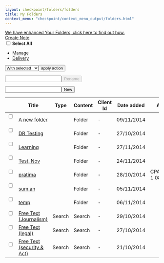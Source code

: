 ```yaml
---
layout: checkpoint/folders/folders
title: My Folders
context_menu: "checkpoint/context_menu_output/folders.html"
---
```


<!-- START CHECKPOINT OUTPUT -->

<div id="iconhelp">
<a id="folderhelper" class="lightbulbhelper" href="#">We have enhanced Your Folders, click here to find out how.</a>
</div>
<div id="docBody" style="display: block;"><div id="docContent"> <div style="display: none;" class="quicklinks"><div class="mainHeader"><div class="myfolders-mainHeaderBar2"><h2 class="heading"><span>Quick Links</span></h2></div></div><div class="myfolders-mainContent"><div class="folderNodeContent"><table><thead style="display: table-header-group;"><tr><th class="tcCheck header">&nbsp;</th><th class="tcTitle header">Title</th><th class="tcContentType header">Content Type</th><th class="tcClientId header">Client Id</th><th class="tcActions header">&nbsp;</th> </tr></thead><tbody class="itemList"> <tr data-type="SEARCH" data-name="Search%20Results_test" data-id="i0acc372e0000014931fb7d437b7f8025" id="quicklink-i0acc372e0000014931fb7d437b7f8025" class="quicklinkrow odd"> <td class="tcCheck"></td><td class="tcTitle"> <a href="/maf/app/favourites/process/search?savedSearchGuid=i0acc372e0000014931fb7d437b7f8025&amp;ndd=1" class="QuickLink"> <span class="name"> Search Results_test <span class="fixieEndSpan"></span> </span> </a> </td><td class="tcContentType"> <span class="typeFolder">Search</span> </td><td class="tcClientId"> - </td><td class="tcActions"> <a onclick="javascript:edit_quicklink('i0acc372e0000014931fb7d437b7f8025')" class="edit"><img height="12" alt="Edit" src="/cpau/images/icons/ico_edit.png"></a> <a onclick="javascript:delete_quicklink('i0acc372e0000014931fb7d437b7f8025')" class="delete"><img height="12" alt="Delete" src="/cpau/images/icons/ico_delete.png"></a> </td></tr><tr data-type="SEARCH" data-name="CLT_Testing_121" data-id="i0acc0c25000001493188cdc6ebb6bf20" id="quicklink-i0acc0c25000001493188cdc6ebb6bf20" class="quicklinkrow even"> <td class="tcCheck"></td><td class="tcTitle"> <a href="/maf/app/favourites/process/search?savedSearchGuid=i0acc0c25000001493188cdc6ebb6bf20&amp;ndd=1" class="QuickLink"> <span class="name"> CLT_Testing_121 <span class="fixieEndSpan"></span> </span> </a> </td><td class="tcContentType"> <span class="typeFolder">Search</span> </td><td class="tcClientId"> - </td><td class="tcActions"> <a onclick="javascript:edit_quicklink('i0acc0c25000001493188cdc6ebb6bf20')" class="edit"><img height="12" alt="Edit" src="/cpau/images/icons/ico_edit.png"></a> <a onclick="javascript:delete_quicklink('i0acc0c25000001493188cdc6ebb6bf20')" class="delete"><img height="12" alt="Delete" src="/cpau/images/icons/ico_delete.png"></a> </td></tr><tr data-type="SEARCH" data-name="SearchResult_Qlink" data-id="i0acc372e0000014810d3b106db00ac28" id="quicklink-i0acc372e0000014810d3b106db00ac28" class="quicklinkrow odd"> <td class="tcCheck"></td><td class="tcTitle"> <a href="/maf/app/favourites/process/search?savedSearchGuid=i0acc372e0000014810d3b106db00ac28&amp;ndd=1" class="QuickLink"> <span class="name"> SearchResult_Qlink <span class="fixieEndSpan"></span> </span> </a> </td><td class="tcContentType"> <span class="typeFolder">Search</span> </td><td class="tcClientId"> - </td><td class="tcActions"> <a onclick="javascript:edit_quicklink('i0acc372e0000014810d3b106db00ac28')" class="edit"><img height="12" alt="Edit" src="/cpau/images/icons/ico_edit.png"></a> <a onclick="javascript:delete_quicklink('i0acc372e0000014810d3b106db00ac28')" class="delete"><img height="12" alt="Delete" src="/cpau/images/icons/ico_delete.png"></a> </td></tr><tr data-type="SEARCH" data-name="searchlink" data-id="i0acc0c2500000148019f39c75e41c8b6" id="quicklink-i0acc0c2500000148019f39c75e41c8b6" class="quicklinkrow even"> <td class="tcCheck"></td><td class="tcTitle"> <a href="/maf/app/favourites/process/search?savedSearchGuid=i0acc0c2500000148019f39c75e41c8b6&amp;ndd=1" class="QuickLink"> <span class="name"> searchlink <span class="fixieEndSpan"></span> </span> </a> </td><td class="tcContentType"> <span class="typeFolder">Search</span> </td><td class="tcClientId"> - </td><td class="tcActions"> <a onclick="javascript:edit_quicklink('i0acc0c2500000148019f39c75e41c8b6')" class="edit"><img height="12" alt="Edit" src="/cpau/images/icons/ico_edit.png"></a> <a onclick="javascript:delete_quicklink('i0acc0c2500000148019f39c75e41c8b6')" class="delete"><img height="12" alt="Delete" src="/cpau/images/icons/ico_delete.png"></a> </td></tr><tr data-type="SEARCH" data-name="Journal_baxt" data-id="i0acc0c2500000147afbfb454d7b74a85" id="quicklink-i0acc0c2500000147afbfb454d7b74a85" class="quicklinkrow odd"> <td class="tcCheck"></td><td class="tcTitle"> <a href="/maf/app/favourites/process/search?savedSearchGuid=i0acc0c2500000147afbfb454d7b74a85&amp;ndd=1" class="QuickLink"> <span class="name"> Journal_baxt <span class="fixieEndSpan"></span> </span> </a> </td><td class="tcContentType"> <span class="typeFolder">Search</span> </td><td class="tcClientId"> - </td><td class="tcActions"> <a onclick="javascript:edit_quicklink('i0acc0c2500000147afbfb454d7b74a85')" class="edit"><img height="12" alt="Edit" src="/cpau/images/icons/ico_edit.png"></a> <a onclick="javascript:delete_quicklink('i0acc0c2500000147afbfb454d7b74a85')" class="delete"><img height="12" alt="Delete" src="/cpau/images/icons/ico_delete.png"></a> </td></tr><tr data-type="LINK" data-name="Doc%20View_QL" data-id="i0acc372e00000149327176a37b7f81da" id="quicklink-i0acc372e00000149327176a37b7f81da" class="quicklinkrow even"> <td class="tcCheck"></td><td class="tcTitle"> <a href="/maf/app/document?idLink=documentL&amp;ndd=1&amp;bcguid=AUNZ_TOC%7C%7CIc95dbe3c086930828643f665c2ca9913&amp;stid=&amp;parentguid=&amp;docguid=I375c00f5585f11e2a9cde0814198955f&amp;ao=ao.&amp;tocDs=AUNZ_CURRAWARE_TOC&amp;tocGuid=%5BLjava.lang.String%3B%405b03aa" class="QuickLink"> <span class="name"> Doc View_QL <span class="fixieEndSpan"></span> </span> </a> </td><td class="tcContentType"> <span class="typeFolder">Link</span> </td><td class="tcClientId"> - </td><td class="tcActions"> <a onclick="javascript:edit_quicklink('i0acc372e00000149327176a37b7f81da')" class="edit"><img height="12" alt="Edit" src="/cpau/images/icons/ico_edit.png"></a> <a onclick="javascript:delete_quicklink('i0acc372e00000149327176a37b7f81da')" class="delete"><img height="12" alt="Delete" src="/cpau/images/icons/ico_delete.png"></a> </td></tr><tr data-type="LINK" data-name="ASIC_TEst" data-id="i0acc372e0000014931fa51d87b7f7fea" id="quicklink-i0acc372e0000014931fa51d87b7f7fea" class="quicklinkrow odd"> <td class="tcCheck"></td><td class="tcTitle"> <a href="/maf/api/tocectory?idLink=tocectoryL&amp;ndd=2&amp;bcguid=&amp;stid=std-anz-default&amp;parentguid=AUNZ_TOC%7C%7CIeda6536631df3cd389c635df1ae3aca9&amp;docguid=&amp;ao=o.AUNZ_TOC%7C%7CIeda6536631df3cd389c635df1ae3aca9&amp;tocDs=&amp;tocGuid=" class="QuickLink"> <span class="name"> ASIC_TEst <span class="fixieEndSpan"></span> </span> </a> </td><td class="tcContentType"> <span class="typeFolder">Link</span> </td><td class="tcClientId"> - </td><td class="tcActions"> <a onclick="javascript:edit_quicklink('i0acc372e0000014931fa51d87b7f7fea')" class="edit"><img height="12" alt="Edit" src="/cpau/images/icons/ico_edit.png"></a> <a onclick="javascript:delete_quicklink('i0acc372e0000014931fa51d87b7f7fea')" class="delete"><img height="12" alt="Delete" src="/cpau/images/icons/ico_delete.png"></a> </td></tr><tr data-type="LINK" data-name="Tax_Tax" data-id="i0acc372e0000014931f9df207b7f7fbb" id="quicklink-i0acc372e0000014931f9df207b7f7fbb" class="quicklinkrow even"> <td class="tcCheck"></td><td class="tcTitle"> <a href="/maf/api/tocectory?idLink=tocectoryL&amp;ndd=2&amp;bcguid=&amp;stid=std-anz-default&amp;parentguid=AUNZ_TOC%7C%7CI2606b91e4cb1355eb6414d09678ff074&amp;docguid=&amp;ao=o.AUNZ_TOC%7C%7CI2606b91e4cb1355eb6414d09678ff074&amp;tocDs=&amp;tocGuid=" class="QuickLink"> <span class="name"> Tax_Tax <span class="fixieEndSpan"></span> </span> </a> </td><td class="tcContentType"> <span class="typeFolder">Link</span> </td><td class="tcClientId"> - </td><td class="tcActions"> <a onclick="javascript:edit_quicklink('i0acc372e0000014931f9df207b7f7fbb')" class="edit"><img height="12" alt="Edit" src="/cpau/images/icons/ico_edit.png"></a> <a onclick="javascript:delete_quicklink('i0acc372e0000014931f9df207b7f7fbb')" class="delete"><img height="12" alt="Delete" src="/cpau/images/icons/ico_delete.png"></a> </td></tr><tr data-type="LINK" data-name="Legislation_RobSon%27s" data-id="i0acc372e0000014931f95a2f7b7f7f9e" id="quicklink-i0acc372e0000014931f95a2f7b7f7f9e" class="quicklinkrow odd"> <td class="tcCheck"></td><td class="tcTitle"> <a href="/maf/api/tocectory?idLink=tocectoryL&amp;ndd=2&amp;bcguid=&amp;stid=std-anz-default&amp;parentguid=AUNZ_TOC%7C%7CIc251c9d668b53abfa9f9f7a33b677934&amp;docguid=&amp;ao=o.AUNZ_TOC%7C%7CIc251c9d668b53abfa9f9f7a33b677934&amp;tocDs=&amp;tocGuid=" class="QuickLink"> <span class="name"> Legislation_RobSon's <span class="fixieEndSpan"></span> </span> </a> </td><td class="tcContentType"> <span class="typeFolder">Link</span> </td><td class="tcClientId"> - </td><td class="tcActions"> <a onclick="javascript:edit_quicklink('i0acc372e0000014931f95a2f7b7f7f9e')" class="edit"><img height="12" alt="Edit" src="/cpau/images/icons/ico_edit.png"></a> <a onclick="javascript:delete_quicklink('i0acc372e0000014931f95a2f7b7f7f9e')" class="delete"><img height="12" alt="Delete" src="/cpau/images/icons/ico_delete.png"></a> </td></tr><tr data-type="LINK" data-name="Legislation_RobSon%27s" data-id="i0acc372e0000014931f94dec7b7f7f9a" id="quicklink-i0acc372e0000014931f94dec7b7f7f9a" class="quicklinkrow even"> <td class="tcCheck"></td><td class="tcTitle"> <a href="/maf/api/tocectory?idLink=tocectoryL&amp;ndd=2&amp;bcguid=&amp;stid=std-anz-default&amp;parentguid=AUNZ_TOC%7C%7CIc251c9d668b53abfa9f9f7a33b677934&amp;docguid=&amp;ao=o.AUNZ_TOC%7C%7CIc251c9d668b53abfa9f9f7a33b677934&amp;tocDs=&amp;tocGuid=" class="QuickLink"> <span class="name"> Legislation_RobSon's <span class="fixieEndSpan"></span> </span> </a> </td><td class="tcContentType"> <span class="typeFolder">Link</span> </td><td class="tcClientId"> - </td><td class="tcActions"> <a onclick="javascript:edit_quicklink('i0acc372e0000014931f94dec7b7f7f9a')" class="edit"><img height="12" alt="Edit" src="/cpau/images/icons/ico_edit.png"></a> <a onclick="javascript:delete_quicklink('i0acc372e0000014931f94dec7b7f7f9a')" class="delete"><img height="12" alt="Delete" src="/cpau/images/icons/ico_delete.png"></a> </td></tr><tr data-type="LINK" data-name="Legislation_RobSon%27s" data-id="i0acc372e0000014931f95a2b7b7f7f9d" id="quicklink-i0acc372e0000014931f95a2b7b7f7f9d" class="quicklinkrow odd"> <td class="tcCheck"></td><td class="tcTitle"> <a href="/maf/api/tocectory?idLink=tocectoryL&amp;ndd=2&amp;bcguid=&amp;stid=std-anz-default&amp;parentguid=AUNZ_TOC%7C%7CIc251c9d668b53abfa9f9f7a33b677934&amp;docguid=&amp;ao=o.AUNZ_TOC%7C%7CIc251c9d668b53abfa9f9f7a33b677934&amp;tocDs=&amp;tocGuid=" class="QuickLink"> <span class="name"> Legislation_RobSon's <span class="fixieEndSpan"></span> </span> </a> </td><td class="tcContentType"> <span class="typeFolder">Link</span> </td><td class="tcClientId"> - </td><td class="tcActions"> <a onclick="javascript:edit_quicklink('i0acc372e0000014931f95a2b7b7f7f9d')" class="edit"><img height="12" alt="Edit" src="/cpau/images/icons/ico_edit.png"></a> <a onclick="javascript:delete_quicklink('i0acc372e0000014931f95a2b7b7f7f9d')" class="delete"><img height="12" alt="Delete" src="/cpau/images/icons/ico_delete.png"></a> </td></tr><tr data-type="LINK" data-name="Test-QL" data-id="i0acc0c25000001491834456cebb6b214" id="quicklink-i0acc0c25000001491834456cebb6b214" class="quicklinkrow even"> <td class="tcCheck"></td><td class="tcTitle"> <a href="/maf/app/document?idLink=documentL&amp;ndd=1&amp;bcguid=AUNZ_TOC%7C%7CI48b559f900153003acf06e4e65fa41c5&amp;stid=&amp;parentguid=AUNZ_AU_LEARNING_TOC%7C%7CI72ab3b733efd11e4a30de8183984af20&amp;docguid=I72ab3b723efd11e4a30de8183984af20&amp;ao=ao.AUNZ_AU_LEARNING_TOC%7C%7CI72ab3b733efd11e4a30de8183984af20&amp;tocDs=AUNZ_AU_LEARNING_TOC&amp;tocGuid=%5BLjava.lang.String%3B%401d440ce" class="QuickLink"> <span class="name"> Test-QL <span class="fixieEndSpan"></span> </span> </a> </td><td class="tcContentType"> <span class="typeFolder">Link</span> </td><td class="tcClientId"> - </td><td class="tcActions"> <a onclick="javascript:edit_quicklink('i0acc0c25000001491834456cebb6b214')" class="edit"><img height="12" alt="Edit" src="/cpau/images/icons/ico_edit.png"></a> <a onclick="javascript:delete_quicklink('i0acc0c25000001491834456cebb6b214')" class="delete"><img height="12" alt="Delete" src="/cpau/images/icons/ico_delete.png"></a> </td></tr><tr data-type="LINK" data-name="tesrt%5C" data-id="i0acc0c2500000148aca5dbcdb340d59c" id="quicklink-i0acc0c2500000148aca5dbcdb340d59c" class="quicklinkrow odd"> <td class="tcCheck"></td><td class="tcTitle"> <a href="/maf/app/document?idLink=documentL&amp;ndd=1&amp;bcguid=AUNZ_TOC%7C%7CI15754ae906d03c19b6aef66ba3520fbe&amp;stid=&amp;parentguid=AUNZ_AU_LEARNING_TOC%7C%7CI275e3f91a4ff11e2a5e7a394103fadd1&amp;docguid=Ia3ccb25f5f8011e28bbec0558248582e&amp;ao=ao.AUNZ_AU_LEARNING_TOC%7C%7CI275e3f91a4ff11e2a5e7a394103fadd1&amp;tocDs=AUNZ_AU_LEARNING_TOC&amp;tocGuid=%5BLjava.lang.String%3B%40f010d7" class="QuickLink"> <span class="name"> tesrt\\ <span class="fixieEndSpan"></span> </span> </a> </td><td class="tcContentType"> <span class="typeFolder">Link</span> </td><td class="tcClientId"> - </td><td class="tcActions"> <a onclick="javascript:edit_quicklink('i0acc0c2500000148aca5dbcdb340d59c')" class="edit"><img height="12" alt="Edit" src="/cpau/images/icons/ico_edit.png"></a> <a onclick="javascript:delete_quicklink('i0acc0c2500000148aca5dbcdb340d59c')" class="delete"><img height="12" alt="Delete" src="/cpau/images/icons/ico_delete.png"></a> </td></tr><tr data-type="LINK" data-name="Tools" data-id="i0acc372e0000014816f50ed4db00c3cb" id="quicklink-i0acc372e0000014816f50ed4db00c3cb" class="quicklinkrow even"> <td class="tcCheck"></td><td class="tcTitle"> <a href="/maf/api/tocectory?idLink=tocectoryL&amp;ndd=2&amp;bcguid=&amp;stid=std-au-tools&amp;parentguid=AUNZ_TOC%7C%7CI23c976611025389ba03ff338a1ad83b3&amp;docguid=&amp;ao=o.AUNZ_TOC%7C%7CI23c976611025389ba03ff338a1ad83b3&amp;tocDs=&amp;tocGuid=" class="QuickLink"> <span class="name"> Tools <span class="fixieEndSpan"></span> </span> </a> </td><td class="tcContentType"> <span class="typeFolder">Link</span> </td><td class="tcClientId"> - </td><td class="tcActions"> <a onclick="javascript:edit_quicklink('i0acc372e0000014816f50ed4db00c3cb')" class="edit"><img height="12" alt="Edit" src="/cpau/images/icons/ico_edit.png"></a> <a onclick="javascript:delete_quicklink('i0acc372e0000014816f50ed4db00c3cb')" class="delete"><img height="12" alt="Delete" src="/cpau/images/icons/ico_delete.png"></a> </td></tr><tr data-type="LINK" data-name="Toc_link" data-id="i0acc372e0000014816ba65dddb00c2c2" id="quicklink-i0acc372e0000014816ba65dddb00c2c2" class="quicklinkrow odd"> <td class="tcCheck"></td><td class="tcTitle"> <a href="/maf/api/tocectory?idLink=tocectoryL&amp;ndd=2&amp;bcguid=&amp;stid=std-anz-default&amp;parentguid=AUNZ_TOC%7C%7CI49f25956c9e03db08fc645c565cfc7f5&amp;docguid=&amp;ao=o.AUNZ_TOC%7C%7CI49f25956c9e03db08fc645c565cfc7f5&amp;tocDs=&amp;tocGuid=" class="QuickLink"> <span class="name"> Toc_link <span class="fixieEndSpan"></span> </span> </a> </td><td class="tcContentType"> <span class="typeFolder">Link</span> </td><td class="tcClientId"> - </td><td class="tcActions"> <a onclick="javascript:edit_quicklink('i0acc372e0000014816ba65dddb00c2c2')" class="edit"><img height="12" alt="Edit" src="/cpau/images/icons/ico_edit.png"></a> <a onclick="javascript:delete_quicklink('i0acc372e0000014816ba65dddb00c2c2')" class="delete"><img height="12" alt="Delete" src="/cpau/images/icons/ico_delete.png"></a> </td></tr><tr data-type="LINK" data-name="asdfg" data-id="i0acc0c25000001480c5e114d2edf0209" id="quicklink-i0acc0c25000001480c5e114d2edf0209" class="quicklinkrow even"> <td class="tcCheck"></td><td class="tcTitle"> <a href="/maf/api/tocectory?idLink=tocectoryL&amp;ndd=2&amp;bcguid=&amp;stid=std-anz-govregs&amp;parentguid=AUNZ_TOC%7C%7CIeda6536631df3cd389c635df1ae3aca9&amp;docguid=&amp;ao=o.AUNZ_TOC%7C%7CIeda6536631df3cd389c635df1ae3aca9&amp;tocDs=&amp;tocGuid=" class="QuickLink"> <span class="name"> asdfg <span class="fixieEndSpan"></span> </span> </a> </td><td class="tcContentType"> <span class="typeFolder">Link</span> </td><td class="tcClientId"> - </td><td class="tcActions"> <a onclick="javascript:edit_quicklink('i0acc0c25000001480c5e114d2edf0209')" class="edit"><img height="12" alt="Edit" src="/cpau/images/icons/ico_edit.png"></a> <a onclick="javascript:delete_quicklink('i0acc0c25000001480c5e114d2edf0209')" class="delete"><img height="12" alt="Delete" src="/cpau/images/icons/ico_delete.png"></a> </td></tr><tr data-type="LINK" data-name="asdfbn" data-id="i0acc0c25000001480c5dfdc02edf0206" id="quicklink-i0acc0c25000001480c5dfdc02edf0206" class="quicklinkrow odd"> <td class="tcCheck"></td><td class="tcTitle"> <a href="/maf/api/tocectory?idLink=tocectoryL&amp;ndd=2&amp;bcguid=&amp;stid=std-anz-govregs&amp;parentguid=AUNZ_TOC%7C%7CI3db2264163b33125ae93551715c1de44&amp;docguid=&amp;ao=o.AUNZ_TOC%7C%7CI3db2264163b33125ae93551715c1de44&amp;tocDs=&amp;tocGuid=" class="QuickLink"> <span class="name"> asdfbn <span class="fixieEndSpan"></span> </span> </a> </td><td class="tcContentType"> <span class="typeFolder">Link</span> </td><td class="tcClientId"> - </td><td class="tcActions"> <a onclick="javascript:edit_quicklink('i0acc0c25000001480c5dfdc02edf0206')" class="edit"><img height="12" alt="Edit" src="/cpau/images/icons/ico_edit.png"></a> <a onclick="javascript:delete_quicklink('i0acc0c25000001480c5dfdc02edf0206')" class="delete"><img height="12" alt="Delete" src="/cpau/images/icons/ico_delete.png"></a> </td></tr><tr data-type="LINK" data-name="Legi" data-id="i0acc0c2500000147afe1c6fdd7b74b52" id="quicklink-i0acc0c2500000147afe1c6fdd7b74b52" class="quicklinkrow even"> <td class="tcCheck"></td><td class="tcTitle"> <a href="/maf/api/tocectory?idLink=tocectoryL&amp;ndd=2&amp;bcguid=&amp;stid=std-anz-default&amp;parentguid=AUNZ_TOC%7C%7CI8b2fde1cbfd13a68b3e237ad19db1638&amp;docguid=&amp;ao=o.AUNZ_TOC%7C%7CI8b2fde1cbfd13a68b3e237ad19db1638&amp;tocDs=&amp;tocGuid=" class="QuickLink"> <span class="name"> Legi <span class="fixieEndSpan"></span> </span> </a> </td><td class="tcContentType"> <span class="typeFolder">Link</span> </td><td class="tcClientId"> - </td><td class="tcActions"> <a onclick="javascript:edit_quicklink('i0acc0c2500000147afe1c6fdd7b74b52')" class="edit"><img height="12" alt="Edit" src="/cpau/images/icons/ico_edit.png"></a> <a onclick="javascript:delete_quicklink('i0acc0c2500000147afe1c6fdd7b74b52')" class="delete"><img height="12" alt="Delete" src="/cpau/images/icons/ico_delete.png"></a> </td></tr><tr data-type="LINK" data-name="Journals" data-id="i0acc0c2500000147afe0a34bd7b74b42" id="quicklink-i0acc0c2500000147afe0a34bd7b74b42" class="quicklinkrow odd"> <td class="tcCheck"></td><td class="tcTitle"> <a href="/maf/api/tocectory?idLink=tocectoryL&amp;ndd=2&amp;bcguid=&amp;stid=std-anz-default&amp;parentguid=AUNZ_TOC%7C%7CI8e9d2f805c633f31b1035cf64e8ca26f&amp;docguid=&amp;ao=o.AUNZ_TOC%7C%7CI8e9d2f805c633f31b1035cf64e8ca26f&amp;tocDs=&amp;tocGuid=" class="QuickLink"> <span class="name"> Journals <span class="fixieEndSpan"></span> </span> </a> </td><td class="tcContentType"> <span class="typeFolder">Link</span> </td><td class="tcClientId"> - </td><td class="tcActions"> <a onclick="javascript:edit_quicklink('i0acc0c2500000147afe0a34bd7b74b42')" class="edit"><img height="12" alt="Edit" src="/cpau/images/icons/ico_edit.png"></a> <a onclick="javascript:delete_quicklink('i0acc0c2500000147afe0a34bd7b74b42')" class="delete"><img height="12" alt="Delete" src="/cpau/images/icons/ico_delete.png"></a> </td></tr><tr data-type="LINK" data-name="commentary" data-id="i0acc0c2500000147afdf242fd7b74b33" id="quicklink-i0acc0c2500000147afdf242fd7b74b33" class="quicklinkrow even"> <td class="tcCheck"></td><td class="tcTitle"> <a href="/maf/api/tocectory?idLink=tocectoryL&amp;ndd=2&amp;bcguid=&amp;stid=std-anz-default&amp;parentguid=AUNZ_TOC%7C%7CI49f25956c9e03db08fc645c565cfc7f5&amp;docguid=&amp;ao=o.AUNZ_TOC%7C%7CI49f25956c9e03db08fc645c565cfc7f5&amp;tocDs=&amp;tocGuid=" class="QuickLink"> <span class="name"> commentary <span class="fixieEndSpan"></span> </span> </a> </td><td class="tcContentType"> <span class="typeFolder">Link</span> </td><td class="tcClientId"> - </td><td class="tcActions"> <a onclick="javascript:edit_quicklink('i0acc0c2500000147afdf242fd7b74b33')" class="edit"><img height="12" alt="Edit" src="/cpau/images/icons/ico_edit.png"></a> <a onclick="javascript:delete_quicklink('i0acc0c2500000147afdf242fd7b74b33')" class="delete"><img height="12" alt="Delete" src="/cpau/images/icons/ico_delete.png"></a> </td></tr><tr data-type="LINK" data-name="GST%20Cases" data-id="i0acc0c2500000147afd96aa6d7b74b16" id="quicklink-i0acc0c2500000147afd96aa6d7b74b16" class="quicklinkrow odd"> <td class="tcCheck"></td><td class="tcTitle"> <a href="/maf/app/document?idLink=documentL&amp;ndd=1&amp;bcguid=AUNZ_TOC%7C%7CI9ded4631d9723f08a3cdceb2b061456d&amp;stid=&amp;parentguid=&amp;docguid=I1f3d1300c14411e39dd387ffccae2760&amp;ao=ao.&amp;tocDs=AUNZ_CASES_TOC&amp;tocGuid=%5BLjava.lang.String%3B%4043abe" class="QuickLink"> <span class="name"> GST Cases <span class="fixieEndSpan"></span> </span> </a> </td><td class="tcContentType"> <span class="typeFolder">Link</span> </td><td class="tcClientId"> - </td><td class="tcActions"> <a onclick="javascript:edit_quicklink('i0acc0c2500000147afd96aa6d7b74b16')" class="edit"><img height="12" alt="Edit" src="/cpau/images/icons/ico_edit.png"></a> <a onclick="javascript:delete_quicklink('i0acc0c2500000147afd96aa6d7b74b16')" class="delete"><img height="12" alt="Delete" src="/cpau/images/icons/ico_delete.png"></a> </td></tr><tr data-type="LINK" data-name="GST_Journal" data-id="i0acc0c2500000147afc6da1dd7b74ac2" id="quicklink-i0acc0c2500000147afc6da1dd7b74ac2" class="quicklinkrow even"> <td class="tcCheck"></td><td class="tcTitle"> <a href="/maf/app/document?idLink=documentL&amp;ndd=1&amp;bcguid=AUNZ_TOC%7C%7CId36872f0bcdf3e46ac51c9a2ced2273a&amp;stid=&amp;parentguid=&amp;docguid=I91e05e35701911e2b4c7926539ff7a1f&amp;ao=ao.&amp;tocDs=AUNZ_AU_JOURNALS_TOC&amp;tocGuid=%5BLjava.lang.String%3B%401768195" class="QuickLink"> <span class="name"> GST_Journal <span class="fixieEndSpan"></span> </span> </a> </td><td class="tcContentType"> <span class="typeFolder">Link</span> </td><td class="tcClientId"> - </td><td class="tcActions"> <a onclick="javascript:edit_quicklink('i0acc0c2500000147afc6da1dd7b74ac2')" class="edit"><img height="12" alt="Edit" src="/cpau/images/icons/ico_edit.png"></a> <a onclick="javascript:delete_quicklink('i0acc0c2500000147afc6da1dd7b74ac2')" class="delete"><img height="12" alt="Delete" src="/cpau/images/icons/ico_delete.png"></a> </td></tr><tr data-type="LINK" data-name="Jour_Doc_view" data-id="i0acc0c2500000147afc03b5cd7b74a8c" id="quicklink-i0acc0c2500000147afc03b5cd7b74a8c" class="quicklinkrow odd"> <td class="tcCheck"></td><td class="tcTitle"> <a href="/maf/app/document?idLink=documentL&amp;ndd=1&amp;bcguid=AUNZ_TOC%7C%7CIcf671652712a3f7c886a31568868d829&amp;stid=&amp;parentguid=&amp;docguid=I759f54d4909111e2a7b9ef05615fb4a4&amp;ao=ao.&amp;tocDs=AUNZ_AU_JOURNALS_TOC&amp;tocGuid=%5BLjava.lang.String%3B%40a484cc" class="QuickLink"> <span class="name"> Jour_Doc_view <span class="fixieEndSpan"></span> </span> </a> </td><td class="tcContentType"> <span class="typeFolder">Link</span> </td><td class="tcClientId"> - </td><td class="tcActions"> <a onclick="javascript:edit_quicklink('i0acc0c2500000147afc03b5cd7b74a8c')" class="edit"><img height="12" alt="Edit" src="/cpau/images/icons/ico_edit.png"></a> <a onclick="javascript:delete_quicklink('i0acc0c2500000147afc03b5cd7b74a8c')" class="delete"><img height="12" alt="Delete" src="/cpau/images/icons/ico_delete.png"></a> </td></tr><tr data-type="LINK" data-name="Doc%20View%20_link" data-id="i0acc0c250000014742ee4f469b30b3bd" id="quicklink-i0acc0c250000014742ee4f469b30b3bd" class="quicklinkrow even"> <td class="tcCheck"></td><td class="tcTitle"> <a href="/maf/app/document?idLink=documentL&amp;ndd=1&amp;bcguid=AUNZ_TOC%7C%7CI5547541ca42b309d86b1d0bfaf1d1413&amp;stid=&amp;parentguid=&amp;docguid=If50903b1953811e0b38e8b3540e96244&amp;ao=ao.&amp;tocDs=AUNZ_AU_LEGCOMM_TOC&amp;tocGuid=%5BLjava.lang.String%3B%40d0cfa1" class="QuickLink"> <span class="name"> Doc View _link <span class="fixieEndSpan"></span> </span> </a> </td><td class="tcContentType"> <span class="typeFolder">Link</span> </td><td class="tcClientId"> - </td><td class="tcActions"> <a onclick="javascript:edit_quicklink('i0acc0c250000014742ee4f469b30b3bd')" class="edit"><img height="12" alt="Edit" src="/cpau/images/icons/ico_edit.png"></a> <a onclick="javascript:delete_quicklink('i0acc0c250000014742ee4f469b30b3bd')" class="delete"><img height="12" alt="Delete" src="/cpau/images/icons/ico_delete.png"></a> </td></tr></tbody></table></div></div></div><div id="mainHeader"><div id="mainHeaderBar1"> <div id="foldericon"> <span id="fldname"></span> </div><div id="createNote"> <a href="#">Create Note</a> </div></div><div id="mainHeaderBar2"><div id="actionPanel"> <div id="selectMultiple"><strong id="selectAll"><input type="checkbox" class="selectAll"> Select All</strong> </div><div id="actionDropMenu"> <ul> <li id="actionManage"><a class="selectLink" href="#"><span class="inner1"><span class="inner2">Manage</span></span></a></li><li id="actionDelivery"><a class="selectLink" href="#"><span class="inner1"><span class="inner2">Delivery</span></span></a></li></ul> </div><div id="actionMenu"><form method="" action="" id="selectItem"><select id="actionTypeSelect" name="actionTypeSelect"><option value="">With selected</option><option value="saveView">Save View</option><option value="bin">Recycle Bin</option><option value="move">Move Items</option><option value="copy">Copy to Folder</option><option value="print">Print</option><option value="download">Download</option><option value="email">E-mail</option></select><input type="button" id="doAction" value="apply action"></form></div><div id="crudPanel"><div id="renameFolder" disabled="disabled"><form method="" action="" id="updateFolderForm"><input type="input" value="" id="folderName" name="folderName" class="text"><input type="hidden" value="" id="currentFolderId" name="folderId"><span class="spanButton" id="renameFolderSubmit"><span class="inner1"><span class="inner2"><input type="submit" value="Rename" disabled="disabled"></span></span></span></form> </div><div id="addFolder"> <form method="" action="" id="addFolderForm"><input type="input" value="" id="addFolderInput" name="addFolderInput" class="text"><input type="hidden" value="" id="currentFolderInput" name="parentFolderId"><span class="spanButton" id="addFolderSubmit"><span class="inner1"><span class="inner2"><input type="submit" value="New"></span></span></span></form></div></div></div></div></div><div id="mainContent"><div id="folderNodeContent"><table summary="" class="tablesorter" id="docTable" data-parentid="ed6IjL9abA03GEx0VvJNS2vKLfb_0uzW"> <thead style="display: table-header-group;"> <tr> <th class="tcCheck"></th><th class="tcTitle header">Title</th><th class="tcFileType header">Type</th><th class="tcContentType header">Content</th><th class="tcClientId header">Client Id</th><th class="tcDateCreated header">Date added</th> <th class="tcAddedBy header">Added By</th> </tr></thead> <tbody id="itemList" style="visibility: visible;"> <tr class="odd"> <td class="tcCheck"> <input type="checkbox" class="checkboxFolder" value="bf5f8cb1bf79436e9dcc8eaa483677e4"> <span class="checkbox">&nbsp;</span> </td><td class="tcTitle"> <a class="Folder" id="tdLinkbf5f8cb1bf79436e9dcc8eaa483677e4" name="A new folder" href="#"> <span class="aInner"> A new folder <span class="fixieEndSpan"></span> </span> </a> </td><td class="tcFileType"> </td><td class="tcContentType"> <span class="typeFolder">Folder</span> </td><td class="tcClientId center"> - </td><td class="tcDateCreated"> 09/11/2014 </td><td class="tcAddedBy"></td></tr><tr class="even"> <td class="tcCheck"> <input type="checkbox" class="checkboxFolder" value="0cb29a0e7adf41358291de306034d337"> <span class="checkbox">&nbsp;</span> </td><td class="tcTitle"> <a class="Folder" id="tdLink0cb29a0e7adf41358291de306034d337" name="DR Testing" href="#"> <span class="aInner"> DR Testing <span class="fixieEndSpan"></span> </span> </a> </td><td class="tcFileType"> </td><td class="tcContentType"> <span class="typeFolder">Folder</span> </td><td class="tcClientId center"> - </td><td class="tcDateCreated"> 27/10/2014 </td><td class="tcAddedBy"></td></tr><tr class="odd"> <td class="tcCheck"> <input type="checkbox" class="checkboxFolder" value="897651a810e541b7b1c49856dd5745a6"> <span class="checkbox">&nbsp;</span> </td><td class="tcTitle"> <a class="Folder" id="tdLink897651a810e541b7b1c49856dd5745a6" name="Learning" href="#"> <span class="aInner"> Learning <span class="fixieEndSpan"></span> </span> </a> </td><td class="tcFileType"> </td><td class="tcContentType"> <span class="typeFolder">Folder</span> </td><td class="tcClientId center"> - </td><td class="tcDateCreated"> 27/11/2014 </td><td class="tcAddedBy"></td></tr><tr class="even"> <td class="tcCheck"> <input type="checkbox" class="checkboxFolder" value="b03654ff97e246748aa82f304fed4505"> <span class="checkbox">&nbsp;</span> </td><td class="tcTitle"> <a class="Folder" id="tdLinkb03654ff97e246748aa82f304fed4505" name="Test_Nov" href="#"> <span class="aInner"> Test_Nov <span class="fixieEndSpan"></span> </span> </a> </td><td class="tcFileType"> </td><td class="tcContentType"> <span class="typeFolder">Folder</span> </td><td class="tcClientId center"> - </td><td class="tcDateCreated"> 24/11/2014 </td><td class="tcAddedBy"></td></tr><tr class="odd"> <td class="tcCheck"> <input type="checkbox" class="checkboxFolder" value="f95e64feea0444e78019491da9d088f2"> <span class="checkbox">&nbsp;</span> </td><td class="tcTitle"> <a class="Folder shared" id="tdLinkf95e64feea0444e78019491da9d088f2" name="pratima" href="#"> <span class="aInner"> pratima <span class="fixieEndSpan"></span> </span> </a> </td><td class="tcFileType"> </td><td class="tcContentType"> <span class="typeFolder">Folder</span> </td><td class="tcClientId center"> - </td><td class="tcDateCreated"> 28/10/2014 </td><td class="tcAddedBy"> <span>CPAU_A_MAN-1 08072014</span> </td></tr><tr class="even"> <td class="tcCheck"> <input type="checkbox" class="checkboxFolder" value="85bb82de7a8a4973afcb46fa6bcf4cd0"> <span class="checkbox">&nbsp;</span> </td><td class="tcTitle"> <a class="Folder" id="tdLink85bb82de7a8a4973afcb46fa6bcf4cd0" name="sum an" href="#"> <span class="aInner"> sum an <span class="fixieEndSpan"></span> </span> </a> </td><td class="tcFileType"> </td><td class="tcContentType"> <span class="typeFolder">Folder</span> </td><td class="tcClientId center"> - </td><td class="tcDateCreated"> 05/11/2014 </td><td class="tcAddedBy"></td></tr><tr class="odd"> <td class="tcCheck"> <input type="checkbox" class="checkboxFolder" value="5e8e6246994b4ab2a8c4e01824bfa241"> <span class="checkbox">&nbsp;</span> </td><td class="tcTitle"> <a class="Folder" id="tdLink5e8e6246994b4ab2a8c4e01824bfa241" name="temp" href="#"> <span class="aInner"> temp <span class="fixieEndSpan"></span> </span> </a> </td><td class="tcFileType"> </td><td class="tcContentType"> <span class="typeFolder">Folder</span> </td><td class="tcClientId center"> - </td><td class="tcDateCreated"> 06/11/2014 </td><td class="tcAddedBy"></td></tr><tr class="even"> <td class="tcCheck"> <input type="checkbox" class="checkboxSearch" value="b76235f001a84141a46ddbc7f0b3f903"> <span class="checkbox">&nbsp;</span> </td><td class="tcTitle"> <a class="Search" id="tdLinkb76235f001a84141a46ddbc7f0b3f903" name="Free Text (Journalism)" href="/maf/app/onepass/linkout?dest=http%3A%2F%2Fwww.checkpointau.com.au.qc2.int.westgroup.com%2Fmaf%2Fcpau%2Fapi%2Ffoldering%2Ffolders%2Fed6IjL9abA03GEx0VvJNS2vKLfb_0uzW%2Fsavedsearches%2Fb76235f001a84141a46ddbc7f0b3f903%2Factions%2Fexecute"> <span class="aInner"> Free Text (Journalism) <span class="fixieEndSpan"></span> </span> </a> </td><td class="tcFileType"> Search </td><td class="tcContentType"> <span class="typeFolder">Search</span> </td><td class="tcClientId center"> - </td><td class="tcDateCreated"> 29/10/2014 </td><td class="tcAddedBy"></td></tr><tr class="odd"> <td class="tcCheck"> <input type="checkbox" class="checkboxSearch" value="bbb9eb5e7ed54b0cad91709ffef6d961"> <span class="checkbox">&nbsp;</span> </td><td class="tcTitle"> <a class="Search" id="tdLinkbbb9eb5e7ed54b0cad91709ffef6d961" name="Free Text (legal)" href="/maf/app/onepass/linkout?dest=http%3A%2F%2Fwww.checkpointau.com.au.qc2.int.westgroup.com%2Fmaf%2Fcpau%2Fapi%2Ffoldering%2Ffolders%2Fed6IjL9abA03GEx0VvJNS2vKLfb_0uzW%2Fsavedsearches%2Fbbb9eb5e7ed54b0cad91709ffef6d961%2Factions%2Fexecute"> <span class="aInner"> Free Text (legal) <span class="fixieEndSpan"></span> </span> </a> </td><td class="tcFileType"> Search </td><td class="tcContentType"> <span class="typeFolder">Search</span> </td><td class="tcClientId center"> - </td><td class="tcDateCreated"> 27/10/2014 </td><td class="tcAddedBy"></td></tr><tr class="even"> <td class="tcCheck"> <input type="checkbox" class="checkboxSearch" value="14afde36d3d04e2e8cb404aebd74fbe4"> <span class="checkbox">&nbsp;</span> </td><td class="tcTitle"> <a class="Search" id="tdLink14afde36d3d04e2e8cb404aebd74fbe4" name="Free Text (security &amp; Act)" href="/maf/app/onepass/linkout?dest=http%3A%2F%2Fwww.checkpointau.com.au.qc2.int.westgroup.com%2Fmaf%2Fcpau%2Fapi%2Ffoldering%2Ffolders%2Fed6IjL9abA03GEx0VvJNS2vKLfb_0uzW%2Fsavedsearches%2F14afde36d3d04e2e8cb404aebd74fbe4%2Factions%2Fexecute"> <span class="aInner"> Free Text (security &amp; Act) <span class="fixieEndSpan"></span> </span> </a> </td><td class="tcFileType"> Search </td><td class="tcContentType"> <span class="typeFolder">Search</span> </td><td class="tcClientId center"> - </td><td class="tcDateCreated"> 21/10/2014 </td><td class="tcAddedBy"></td></tr></tbody> </table></div></div></div></div>
